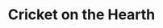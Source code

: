 ---
title: Cricket on the Hearth
year: 1927
opening_date: 1927-12-23
closing_date: 
layout: productions
image:
image_caption:
image_credit:
playbill:
category:
details:
  Theatre: Theatre Jacksonville
cast:
  Fairy:
    - Annie Laurie Sawyer
    - Bernice Foster
    - Betty Brightwell
    - Elaine Madison
    - Jackie Trevenie
    - Wilma Jean Humphries
  Tilly Slowboy: Birsa Shepard
  John Perrybingle: Don Ferrandou
  Bertha: Edmonia H. Bedell
  May Fielding: Justine Rehnborg
  Dot: Minnie Louise Phelps
  The Stranger: Stuart Cavanagh
  Gruff Tackleton: F.W. Armbuster
  Mrs. Fielding: Helen McCants
  Caleb Plummer: J.H. Pratt
  Boxer: The Dog
crew:
  Director: F.W. Armbuster
  Staging: Anne C. Lalor
  Costumes: Will Louis
external_links:
---